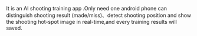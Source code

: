 It is an AI shooting training app .Only need one android phone can distinguish shooting result (made/miss)、detect shooting position and show the shooting hot-spot image in real-time,and every training results will saved.

